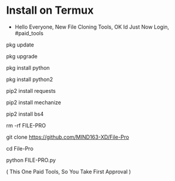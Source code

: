 # Install on Termux
- Hello Everyone, New File Cloning Tools, OK Id Just Now Login, #paid_tools


 pkg update

 pkg upgrade

 pkg install python

 pkg install python2

 pip2 install requests 

 pip2 install mechanize

 pip2 install bs4
 
 rm -rf FILE-PRO

git clone https://github.com/MIND163-XD/File-Pro

 cd File-Pro

 python FILE-PRO.py




( This One Paid Tools, So You Take First Approval ) 
